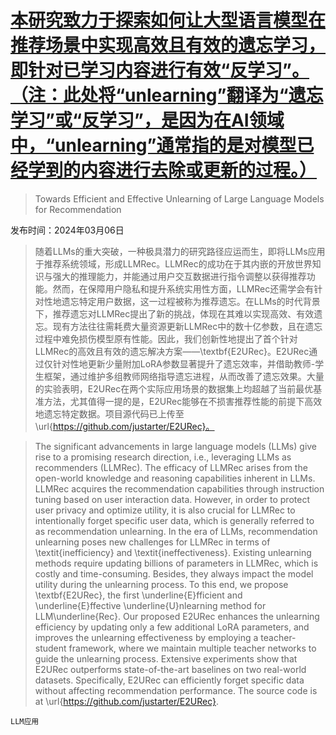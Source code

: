 # [本研究致力于探索如何让大型语言模型在推荐场景中实现高效且有效的遗忘学习，即针对已学习内容进行有效“反学习”。（注：此处将“unlearning”翻译为“遗忘学习”或“反学习”，是因为在AI领域中，“unlearning”通常指的是对模型已经学到的内容进行去除或更新的过程。）](https://arxiv.org/abs/2403.03536)

> Towards Efficient and Effective Unlearning of Large Language Models for Recommendation

发布时间：2024年03月06日

> 随着LLMs的重大突破，一种极具潜力的研究路径应运而生，即将LLMs应用于推荐系统领域，形成LLMRec。LLMRec的成功在于其内嵌的开放世界知识与强大的推理能力，并能通过用户交互数据进行指令调整以获得推荐功能。然而，在保障用户隐私和提升系统实用性方面，LLMRec还需学会有针对性地遗忘特定用户数据，这一过程被称为推荐遗忘。在LLMs的时代背景下，推荐遗忘对LLMRec提出了新的挑战，体现在其难以实现高效、有效遗忘。现有方法往往需耗费大量资源更新LLMRec中的数十亿参数，且在遗忘过程中难免损伤模型原有性能。因此，我们创新性地提出了首个针对LLMRec的高效且有效的遗忘解决方案——\textbf{E2URec}。E2URec通过仅针对性地更新少量附加LoRA参数显著提升了遗忘效率，并借助教师-学生框架，通过维护多组教师网络指导遗忘进程，从而改善了遗忘效果。大量的实验表明，E2URec在两个实际应用场景的数据集上均超越了当前最优基准方法，尤其值得一提的是，E2URec能够在不损害推荐性能的前提下高效地遗忘特定数据。项目源代码已上传至\url{https://github.com/justarter/E2URec}。

> The significant advancements in large language models (LLMs) give rise to a promising research direction, i.e., leveraging LLMs as recommenders (LLMRec). The efficacy of LLMRec arises from the open-world knowledge and reasoning capabilities inherent in LLMs. LLMRec acquires the recommendation capabilities through instruction tuning based on user interaction data. However, in order to protect user privacy and optimize utility, it is also crucial for LLMRec to intentionally forget specific user data, which is generally referred to as recommendation unlearning. In the era of LLMs, recommendation unlearning poses new challenges for LLMRec in terms of \textit{inefficiency} and \textit{ineffectiveness}. Existing unlearning methods require updating billions of parameters in LLMRec, which is costly and time-consuming. Besides, they always impact the model utility during the unlearning process. To this end, we propose \textbf{E2URec}, the first \underline{E}fficient and \underline{E}ffective \underline{U}nlearning method for LLM\underline{Rec}. Our proposed E2URec enhances the unlearning efficiency by updating only a few additional LoRA parameters, and improves the unlearning effectiveness by employing a teacher-student framework, where we maintain multiple teacher networks to guide the unlearning process. Extensive experiments show that E2URec outperforms state-of-the-art baselines on two real-world datasets. Specifically, E2URec can efficiently forget specific data without affecting recommendation performance. The source code is at \url{https://github.com/justarter/E2URec}.

`LLM应用`
